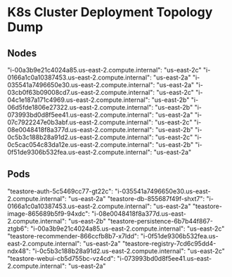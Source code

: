 # K8s Cluster Deployment Topology Dump

## Nodes

"i-00a3b9e21c4024a85.us-east-2.compute.internal": "us-east-2c"
"i-0166a1c0a10387453.us-east-2.compute.internal": "us-east-2a"
"i-035541a7496650e30.us-east-2.compute.internal": "us-east-2a"
"i-03cb0f63b09008cd7.us-east-2.compute.internal": "us-east-2c"
"i-04c1e187a171c4969.us-east-2.compute.internal": "us-east-2b"
"i-06d5fde1806e27322.us-east-2.compute.internal": "us-east-2b"
"i-073993bd0d8f5ee41.us-east-2.compute.internal": "us-east-2a"
"i-07c7922247e0b3abf.us-east-2.compute.internal": "us-east-2c"
"i-08e0048418f8a377d.us-east-2.compute.internal": "us-east-2b"
"i-0c5b3c188b28a91d2.us-east-2.compute.internal": "us-east-2c"
"i-0c5cac054c83da12e.us-east-2.compute.internal": "us-east-2b"
"i-0f51de9306b532fea.us-east-2.compute.internal": "us-east-2a"

## Pods

"teastore-auth-5c5469cc77-gt22c": "i-035541a7496650e30.us-east-2.compute.internal": "us-east-2a"
"teastore-db-855687f49f-shxt7": "i-0166a1c0a10387453.us-east-2.compute.internal": "us-east-2a"
"teastore-image-865689b5f9-94xdc": "i-08e0048418f8a377d.us-east-2.compute.internal": "us-east-2b"
"teastore-persistence-6b7b44f867-ztgb6": "i-00a3b9e21c4024a85.us-east-2.compute.internal": "us-east-2c"
"teastore-recommender-866ccfb8b7-x7ldd": "i-0f51de9306b532fea.us-east-2.compute.internal": "us-east-2a"
"teastore-registry-7cd6c95dd4-ndx48": "i-0c5b3c188b28a91d2.us-east-2.compute.internal": "us-east-2c"
"teastore-webui-cb5d755bc-vz4cd": "i-073993bd0d8f5ee41.us-east-2.compute.internal": "us-east-2a"
